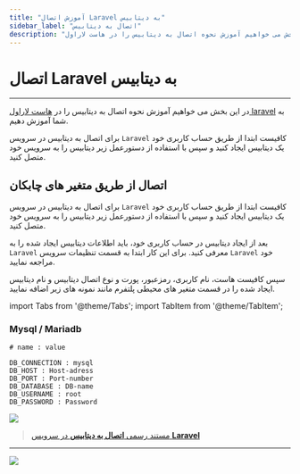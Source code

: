 ```yaml
---
title: "آموزش اتصال Laravel به دیتابیس"
sidebar_label: "اتصال به دیتابیس"
description: "در این بخش می خواهیم آموزش نحوه اتصال به دیتابیس را در هاست لاراول laravel به شما آموزش دهیم."
---
```


# اتصال Laravel به دیتابیس
---

در این بخش می خواهیم آموزش نحوه اتصال به دیتابیس را در [هاست لاراول laravel](https://chabokan.net/cloud-hosting/php/laravel/) به شما آموزش دهیم.

برای اتصال به دیتابیس در سرویس `Laravel` کافیست ابتدا از طریق حساب کاربری خود یک دیتابیس ایجاد کنید و سپس با استفاده از دستورعمل زیر دیتابیس را به سرویس خود متصل کنید.

## اتصال از طریق متغیر های چابکان

برای اتصال به دیتابیس در سرویس `Laravel` کافیست ابتدا از طریق حساب کاربری خود یک دیتابیس ایجاد کنید و سپس با استفاده از دستورعمل زیر دیتابیس را به سرویس خود متصل کنید.

بعد از ایجاد دیتابیس در حساب کاربری خود، باید اطلاعات دیتابیس ایجاد شده را به `Laravel` معرفی کنید. برای این کار ابتدا به قسمت تنظیمات سرویس `Laravel` خود مراجعه نمایید.

سپس کافیست هاست، نام کاربری، رمزعبور، پورت و نوع اتصال دیتابیس و نام دیتابیس ایجاد شده را در قسمت متغیر های محیطی پلتفرم مانند نمونه های زیر اضافه نمایید.

import Tabs from '@theme/Tabs';
import TabItem from '@theme/TabItem';


### Mysql / Mariadb
```properties
# name : value

DB_CONNECTION : mysql
DB_HOST : Host-adress
DB_PORT : Port-number
DB_DATABASE : DB-name
DB_USERNAME : root
DB_PASSWORD : Password
```

![](https://s1.chabokan.net/docs/images/python-database-connect-1.jpg)

> [مستند رسمی **اتصال به دیتابیس** در سرویس **Laravel**](https://laravel.com/docs/database#configuration)

---
<a href="https://hub.chabokan.net/fa/services/create/laravel" ><img src="https://s1.chabokan.net/docs/images/laravel-banner.png" /></a>